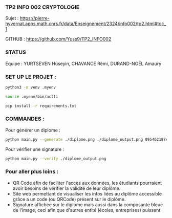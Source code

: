 ### TP2 INFO 002 CRYPTOLOGIE 

Sujet : https://pierre-hyvernat.apps.math.cnrs.fr/data/Enseignement/2324/info002/tp2.html#toc_1

GITHUB : https://github.com/Yuss9/TP2_INFO002

### STATUS 

Equipe : YURTSEVEN Hüseyin, CHAVANCE Rémi, DURAND-NOËL Amaury


### SET UP LE PROJET : 

```bash
python3 -m venv .myenv
```

```bash
source .myenv/bin/actti
```

```bash
pip install -r requirements.txt
```

### COMMANDES : 

Pour générer un diplome : 

```bash
python main.py --generate ./diplome.png ./diplome_output.png 095462187AP CHAVANCE Remi 15.5 1548A9G8ER
```

Pour vérifier une signature : 

```bash
python main.py --verify ./diplome_output.png 
```

### Pour aller plus loins :

- QR Code afin de faciliter l'accès aux données, les étudiants pourraient avoir besoins de vérifier la validité de leur diplôme.
- Site web permettant de visualiser les infos liées au diplôme accessible grâce a un code (ou QRCode) présent sur le diplôme.
- Signature affichée sur le diplome mais aussi dans la composante bleue de l'image, ceci afin que d'autres entité (écoles, entreprises) puissent